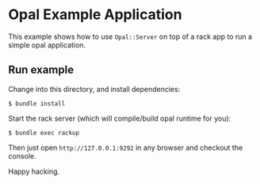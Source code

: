 # Opal Example Application

This example shows how to use `Opal::Server` on top of a rack app to run
a simple opal application.

## Run example

Change into this directory, and install dependencies:

```
$ bundle install
```

Start the rack server (which will compile/build opal runtime for you):

```
$ bundle exec rackup
```

Then just open `http://127.0.0.1:9292` in any browser and checkout the console.

Happy hacking.
